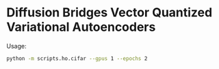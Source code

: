 # Diffusion Bridges Vector Quantized Variational Autoencoders

Usage:
```bash
python -m scripts.ho.cifar --gpus 1 --epochs 2
```
